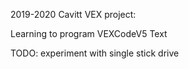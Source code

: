2019-2020 Cavitt VEX project:

Learning to program VEXCodeV5 Text

TODO:
	experiment with single stick drive
	
